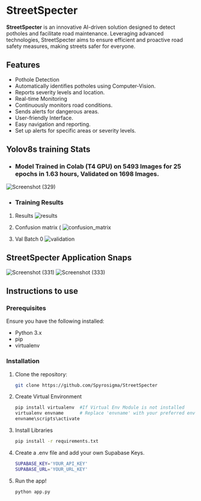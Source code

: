 # StreetSpecter
__StreetSpecter__ is an innovative AI-driven solution designed to detect potholes and facilitate road maintenance. Leveraging advanced technologies, StreetSpecter aims to ensure efficient and proactive road safety measures, making streets safer for everyone.

## Features
* Pothole Detection
* Automatically identifies potholes using Computer-Vision.
* Reports severity levels and location.
* Real-time Monitoring
* Continuously monitors road conditions.
* Sends alerts for dangerous areas.
* User-friendly Interface.
* Easy navigation and reporting.
* Set up alerts for specific areas or severity levels.

## Yolov8s training Stats
- ### Model Trained in Colab (T4 GPU) on 5493 Images for 25 epochs in 1.63 hours, Validated on 1698 Images. 

![Screenshot (329)](https://github.com/user-attachments/assets/43b7be87-c06e-452d-849f-76d068e308bd)  

- ### Training Results

1. Results
    ![results](https://github.com/user-attachments/assets/bbda69d0-b001-4f3a-8cdc-17929de3a3c0)

2. Confusion matrix (
    ![confusion_matrix](https://github.com/user-attachments/assets/1917b6d5-c2b1-4c15-9bde-13a3e9f32a70)

3. Val Batch 0
    ![validation](https://github.com/user-attachments/assets/61ac0a9d-77df-4c83-83f1-c27a4099e49f)



## StreetSpecter Application Snaps

![Screenshot (331)](https://github.com/user-attachments/assets/28d46fd6-aaf6-4f70-96c1-478990986c70)  ![Screenshot (333)](https://github.com/user-attachments/assets/f904f9a0-1989-4147-a3ab-98aa2a49dd4d)

## Instructions to use

### Prerequisites
Ensure you have the following installed:
* Python 3.x
* pip
* virtualenv

### Installation
1. Clone the repository:
    ```bash
    git clone https://github.com/Spyrosigma/StreetSpecter
    ```
2. Create Virtual Environment
    ```bash
    pip install virtualenv  #If Virtual Env Module is not installed
    virtualenv envname      # Replace 'envname' with your preferred environment name
    envname\scripts\activate
    ```
3. Install Libraries
    ```bash
    pip install -r requirements.txt
    ```
    
4. Create a .env file and add your own Supabase Keys. 
   ```bash
   SUPABASE_KEY='YOUR_API_KEY'
   SUPABASE_URL='YOUR_URL_KEY'
   ```

5. Run the app!
    ```bash
    python app.py
    ```
